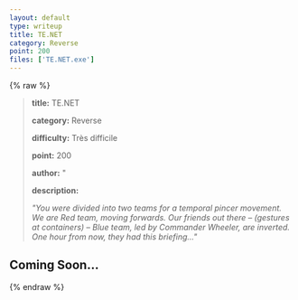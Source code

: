```yaml
---
layout: default
type: writeup
title: TE.NET
category: Reverse
point: 200
files: ['TE.NET.exe']
---
```


{% raw %}
> **title:** TE.NET
>
> **category:** Reverse
>
> **difficulty:** Très difficile
>
> **point:** 200
>
> **author:** "
>
> **description:**
>
> *"You were divided into two teams for a temporal pincer movement. We are Red team, moving forwards. Our friends out there – (gestures at containers) – Blue team, led by Commander Wheeler, are inverted. One hour from now, they had this briefing..."*
>
> 

## Coming Soon...

{% endraw %}

